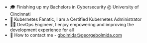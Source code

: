 - 🎓 Finishing up my Bachelors in Cybersecurity @ University of Cincinnati 
- 🛞 Kubernetes Fanatic, I am a Certified Kubernetes Administrator
- 🧑‍💻 DevOps Engineer, I enjoy empowering and improving the development experience for all
- 📨 How to contact me - gbolmida@georgebolmida.com
